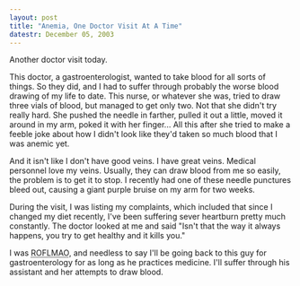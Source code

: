 ```yaml
---
layout: post
title: "Anemia, One Doctor Visit At A Time"
datestr: December 05, 2003
---
```


Another doctor visit today.

This doctor, a gastroenterologist, wanted to take blood for all sorts of things. So they did, and I had to suffer through probably the worse blood drawing of my life to date.  This nurse, or whatever she was, tried to draw three vials of blood, but managed to get only two.  Not that she didn't try really hard.  She pushed the needle in farther, pulled it out a little, moved it around in my arm, poked it with her finger...  All this <span class="really">after</span> she tried to make a feeble joke about how I didn't look like they'd taken so much blood that I was anemic yet.

And it isn't like I don't have good veins.  I have great veins.  Medical personnel love my veins.  Usually, they can draw blood from me so easily, the problem is to get it to stop.  I recently had one of these needle punctures bleed out, causing a giant purple bruise on my arm for two weeks.

During the visit, I was listing my complaints, which included that since I changed my diet recently, I've been suffering sever heartburn pretty much constantly.  The doctor looked at me and said "Isn't that the way it always happens, you try to get healthy and it kills you."

I was <acronym title="Rolling On The Floor Laughing My Ass Off">ROFLMAO</acronym>, and needless to say I'll be going back to this guy for gastroenterology for as long as he practices medicine.  I'll suffer through his assistant and her attempts to draw blood.

